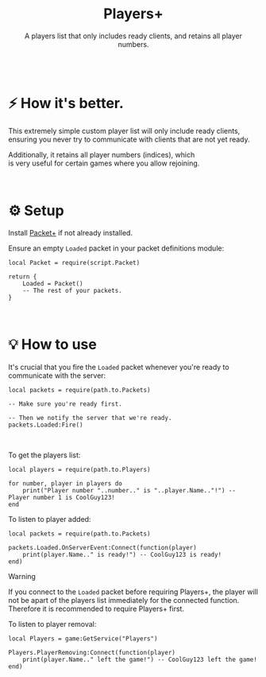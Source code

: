 <div align="center">
<h1>Players+</h1>
A players list that only includes ready clients, and retains all player numbers.
</div>
<br>
​<br>
<br>

# ⚡ How it's better.
This extremely simple custom player list will only include ready clients,<br>
ensuring you never try to communicate with clients that are not yet ready.

Additionally, it retains all player numbers (indices), which<br>
is very useful for certain games where you allow rejoining.

<br>

# ⚙️ Setup
Install [Packet+](https://github.com/AlexanderLindholt/PacketPlus) if not already installed.

Ensure an empty `Loaded` packet in your packet definitions module:
```luau
local Packet = require(script.Packet)

return {
	Loaded = Packet()
	-- The rest of your packets.
}
```

<br>

# 💡 How to use
It's crucial that you fire the `Loaded` packet whenever you're ready to communicate with the server:
```luau
local packets = require(path.to.Packets)

-- Make sure you're ready first.

-- Then we notify the server that we're ready.
packets.Loaded:Fire()
```

<br>

To get the players list:
```luau
local players = require(path.to.Players)

for number, player in players do
	print("Player number "..number.." is "..player.Name.."!") -- Player number 1 is CoolGuy123!
end
```

To listen to player added:
```luau
local packets = require(path.to.Packets)

packets.Loaded.OnServerEvent:Connect(function(player)
	print(player.Name.." is ready!") -- CoolGuy123 is ready!
end)
```
> [!warning]
> If you connect to the `Loaded` packet before requiring Players+, the player will not be apart of the players list immediately for the connected function. Therefore it is recommended to require Players+ first.

To listen to player removal:
```luau
local Players = game:GetService("Players")

Players.PlayerRemoving:Connect(function(player)
	print(player.Name.." left the game!") -- CoolGuy123 left the game!
end)
```
